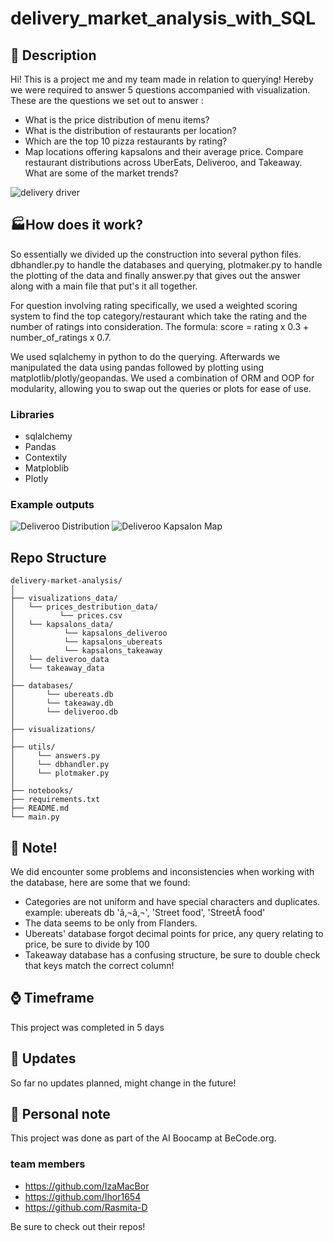# delivery_market_analysis_with_SQL
## &#x1F4DC; Description
Hi! This is a project me and my team made in relation to querying! Hereby we were required to answer 5 questions accompanied with visualization. 
These are the questions we set out to answer :

* What is the price distribution of menu items?
* What is the distribution of restaurants per location?
* Which are the top 10 pizza restaurants by rating?
* Map locations offering kapsalons and their average price.
  Compare restaurant distributions across UberEats, Deliveroo, and Takeaway. What are some of the market trends?


![delivery driver](https://cdn.dribbble.com/users/1520198/screenshots/4728543/media/72ec320e7a1ebd2677406cc46bd1d7fd.gif)

## :factory:How does it work?
So essentially we divided up the construction into several python files. dbhandler.py to handle the databases and querying, plotmaker.py to handle the plotting of the data and finally answer.py that gives out the answer along with a main file that put's it all together. 

For question involving rating specifically, we used a weighted scoring system to find the top category/restaurant which take the rating and the number of ratings into consideration. The formula: score = rating x 0.3 + number_of_ratings x 0.7.

We used sqlalchemy in python to do the querying. Afterwards we manipulated the data using pandas followed by plotting using matplotlib/plotly/geopandas. We used a combination of ORM and OOP for modularity, allowing you to swap out the queries or plots for ease of use.

### Libraries
* sqlalchemy
* Pandas
* Contextily
* Matploblib
* Plotly

### Example outputs
![Deliveroo Distribution](https://github.com/Kevin-Van-Hoorebeek/delivery_market_analysis_with_SQL/blob/main/vizualizations/deliveroo_distribution.jpg)
![Deliveroo Kapsalon Map](https://github.com/Kevin-Van-Hoorebeek/delivery_market_analysis_with_SQL/blob/main/vizualizations/ubereats_kapsalon_map.jpg)

## Repo Structure
```plaintext 
delivery-market-analysis/
│
├── visualizations_data/             
│   └── prices_destribution_data/             
│          └── prices.csv
│   └── kapsalons_data/
│           └── kapsalons_deliveroo
│           └── kapsalons_ubereats
│           └── kapsalons_takeaway
│   └── deliveroo_data
│   └── takeaway_data
│
├── databases/                  
│       └── ubereats.db
│       └── takeaway.db
│       └── deliveroo.db
│
├── visualizations/
│ 
├── utils/
│     └── answers.py
│     └── dbhandler.py
│     └── plotmaker.py    
│ 
├── notebooks/
├── requirements.txt                                            
├── README.md                  
└── main.py
```
## :red_circle: Note!
We did encounter some problems and inconsistencies when working with the database, here are some that we found:
* Categories are not uniform and have special characters and duplicates. example: ubereats db 'â‚¬â‚¬', 'Street food',         'StreetÂ food'
* The data seems to be only from Flanders.
* Ubereats' database forgot decimal points for price, any query relating to price, be sure to divide by 100
* Takeaway database has a confusing structure, be sure to double check that keys match the correct column!

## :watch: Timeframe 
This project was completed in 5 days

## :panda_face: Updates
So far no updates planned, might change in the future!

## :pushpin: Personal note
This project was done as part of the AI Boocamp at BeCode.org.
### team members
* https://github.com/IzaMacBor
* https://github.com/Ihor1654
* https://github.com/Rasmita-D

Be sure to check out their repos!
